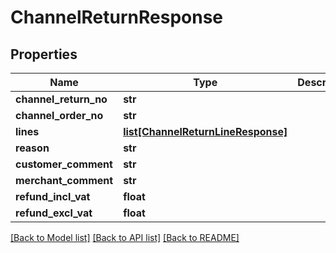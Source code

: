 # ChannelReturnResponse

## Properties
Name | Type | Description | Notes
------------ | ------------- | ------------- | -------------
**channel_return_no** | **str** |  | 
**channel_order_no** | **str** |  | 
**lines** | [**list[ChannelReturnLineResponse]**](ChannelReturnLineResponse.md) |  | 
**reason** | **str** |  | [optional] 
**customer_comment** | **str** |  | [optional] 
**merchant_comment** | **str** |  | [optional] 
**refund_incl_vat** | **float** |  | [optional] 
**refund_excl_vat** | **float** |  | [optional] 

[[Back to Model list]](../README.md#documentation-for-models) [[Back to API list]](../README.md#documentation-for-api-endpoints) [[Back to README]](../README.md)


